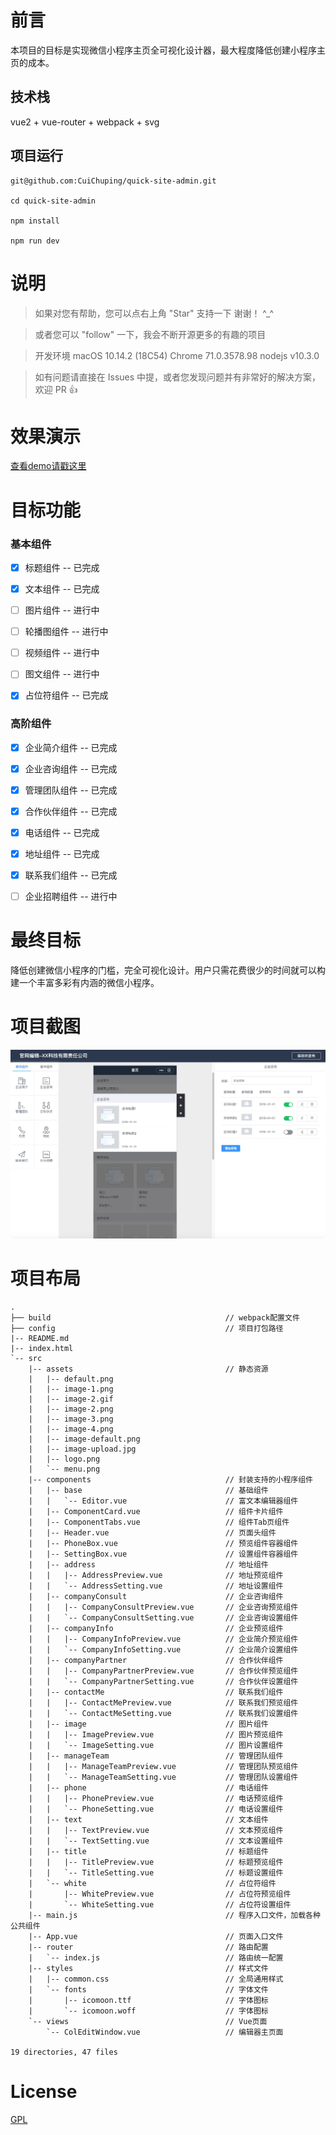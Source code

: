 # 前言

本项目的目标是实现微信小程序主页全可视化设计器，最大程度降低创建小程序主页的成本。

## 技术栈

vue2 + vue-router + webpack + svg


## 项目运行


```
git@github.com:CuiChuping/quick-site-admin.git

cd quick-site-admin

npm install

npm run dev

```

# 说明

>  如果对您有帮助，您可以点右上角 "Star" 支持一下 谢谢！ ^_^

>  或者您可以 "follow" 一下，我会不断开源更多的有趣的项目

>  开发环境 macOS 10.14.2 (18C54) Chrome 71.0.3578.98  nodejs v10.3.0

>  如有问题请直接在 Issues 中提，或者您发现问题并有非常好的解决方案，欢迎 PR 👍

# 效果演示

[查看demo请戳这里](http://quick-site.debug2016.com/#/ColEditWindow)

# 目标功能

### 基本组件

- [x] 标题组件 -- 已完成
- [x] 文本组件 -- 已完成
- [ ] 图片组件 -- 进行中
- [ ] 轮播图组件 -- 进行中
- [ ] 视频组件 -- 进行中
- [ ] 图文组件 -- 进行中
- [x] 占位符组件 -- 已完成


### 高阶组件

- [x] 企业简介组件 -- 已完成
- [x] 企业咨询组件 -- 已完成
- [x] 管理团队组件 -- 已完成
- [x] 合作伙伴组件 -- 已完成
- [x] 电话组件 -- 已完成
- [x] 地址组件 -- 已完成
- [x] 联系我们组件 -- 已完成
- [ ] 企业招聘组件 -- 进行中


# 最终目标

降低创建微信小程序的门槛，完全可视化设计。用户只需花费很少的时间就可以构建一个丰富多彩有内涵的微信小程序。



# 项目截图


<img src="https://github.com/CuiChuping/quick-site-admin/blob/master/screen/ColEditWindow.png?raw=true"/>


# 项目布局

```
.
├── build                                       // webpack配置文件
├── config                                      // 项目打包路径
|-- README.md
|-- index.html
`-- src
    |-- assets                                  // 静态资源
    |   |-- default.png
    |   |-- image-1.png
    |   |-- image-2.gif
    |   |-- image-2.png
    |   |-- image-3.png
    |   |-- image-4.png
    |   |-- image-default.png
    |   |-- image-upload.jpg
    |   |-- logo.png
    |   `-- menu.png
    |-- components                              // 封装支持的小程序组件
    |   |-- base                                // 基础组件
    |   |   `-- Editor.vue                      // 富文本编辑器组件
    |   |-- ComponentCard.vue                   // 组件卡片组件
    |   |-- ComponentTabs.vue                   // 组件Tab页组件
    |   |-- Header.vue                          // 页面头组件
    |   |-- PhoneBox.vue                        // 预览组件容器组件
    |   |-- SettingBox.vue                      // 设置组件容器组件
    |   |-- address                             // 地址组件
    |   |   |-- AddressPreview.vue              // 地址预览组件
    |   |   `-- AddressSetting.vue              // 地址设置组件
    |   |-- companyConsult                      // 企业咨询组件
    |   |   |-- CompanyConsultPreview.vue       // 企业咨询预览组件
    |   |   `-- CompanyConsultSetting.vue       // 企业咨询设置组件
    |   |-- companyInfo                         // 企业预览组件
    |   |   |-- CompanyInfoPreview.vue          // 企业简介预览组件
    |   |   `-- CompanyInfoSetting.vue          // 企业简介设置组件
    |   |-- companyPartner                      // 合作伙伴组件
    |   |   |-- CompanyPartnerPreview.vue       // 合作伙伴预览组件
    |   |   `-- CompanyPartnerSetting.vue       // 合作伙伴设置组件
    |   |-- contactMe                           // 联系我们组件
    |   |   |-- ContactMePreview.vue            // 联系我们预览组件
    |   |   `-- ContactMeSetting.vue            // 联系我们设置组件
    |   |-- image                               // 图片组件
    |   |   |-- ImagePreview.vue                // 图片预览组件
    |   |   `-- ImageSetting.vue                // 图片设置组件
    |   |-- manageTeam                          // 管理团队组件
    |   |   |-- ManageTeamPreview.vue           // 管理团队预览组件
    |   |   `-- ManageTeamSetting.vue           // 管理团队设置组件
    |   |-- phone                               // 电话组件
    |   |   |-- PhonePreview.vue                // 电话预览组件
    |   |   `-- PhoneSetting.vue                // 电话设置组件
    |   |-- text                                // 文本组件
    |   |   |-- TextPreview.vue                 // 文本预览组件
    |   |   `-- TextSetting.vue                 // 文本设置组件
    |   |-- title                               // 标题组件
    |   |   |-- TitlePreview.vue                // 标题预览组件
    |   |   `-- TitleSetting.vue                // 标题设置组件
    |   `-- white                               // 占位符组件
    |       |-- WhitePreview.vue                // 占位符预览组件
    |       `-- WhiteSetting.vue                // 占位符设置组件
    |-- main.js                                 // 程序入口文件，加载各种公共组件
    |-- App.vue                                 // 页面入口文件
    |-- router                                  // 路由配置
    |   `-- index.js                            // 路由统一配置
    |-- styles                                  // 样式文件
    |   |-- common.css                          // 全局通用样式
    |   `-- fonts                               // 字体文件
    |       |-- icomoon.ttf                     // 字体图标
    |       `-- icomoon.woff                    // 字体图标
    `-- views                                   // Vue页面
        `-- ColEditWindow.vue                   // 编辑器主页面

19 directories, 47 files
```

# License

[GPL](https://github.com/bailicangdu/vue2-elm/blob/master/COPYING)
